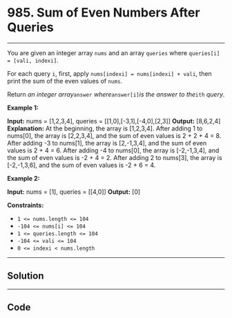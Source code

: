 # 985. Sum of Even Numbers After Queries

---

You are given an integer array `nums` and an array `queries` where `queries[i] = [vali, indexi]`.

For each query `i`, first, apply `nums[indexi] = nums[indexi] + vali`, then print the sum of the even values of `nums`.

Return _an integer array_`answer` _where_`answer[i]`_is the answer to the_`ith` _query_.

 

**Example 1:**


**Input:** nums = [1,2,3,4], queries = [[1,0],[-3,1],[-4,0],[2,3]]
**Output:** [8,6,2,4]
**Explanation:** At the beginning, the array is [1,2,3,4].
After adding 1 to nums[0], the array is [2,2,3,4], and the sum of even values is 2 + 2 + 4 = 8.
After adding -3 to nums[1], the array is [2,-1,3,4], and the sum of even values is 2 + 4 = 6.
After adding -4 to nums[0], the array is [-2,-1,3,4], and the sum of even values is -2 + 4 = 2.
After adding 2 to nums[3], the array is [-2,-1,3,6], and the sum of even values is -2 + 6 = 4.


**Example 2:**


**Input:** nums = [1], queries = [[4,0]]
**Output:** [0]


 

**Constraints:**

  * `1 <= nums.length <= 104`
  * `-104 <= nums[i] <= 104`
  * `1 <= queries.length <= 104`
  * `-104 <= vali <= 104`
  * `0 <= indexi < nums.length`

---

## Solution



---

## Code
```python


```
